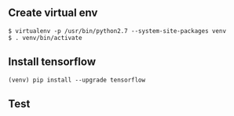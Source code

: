 ## Create virtual env
    $ virtualenv -p /usr/bin/python2.7 --system-site-packages venv
    $ . venv/bin/activate

## Install tensorflow
    (venv) pip install --upgrade tensorflow

## Test
    